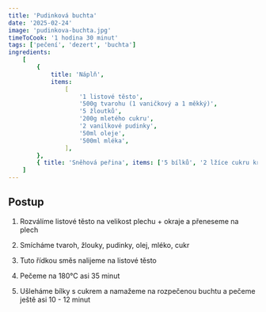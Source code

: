 ```yaml
---
title: 'Pudinková buchta'
date: '2025-02-24'
image: 'pudinkova-buchta.jpg'
timeToCook: '1 hodina 30 minut'
tags: ['pečení', 'dezert', 'buchta']
ingredients:
    [
        {
            title: 'Náplň',
            items:
                [
                    '1 listové těsto',
                    '500g tvarohu (1 vaničkový a 1 měkký)',
                    '5 žloutků',
                    '200g mletého cukru',
                    '2 vanilkové pudinky',
                    '50ml oleje',
                    '500ml mléka',
                ],
        },
        { title: 'Sněhová peřina', items: ['5 bílků', '2 lžíce cukru krystal'] },
    ]
---
```


## Postup

1. Rozválíme listové těsto na velikost plechu + okraje a přeneseme na plech

2. Smícháme tvaroh, žlouky, pudinky, olej, mléko, cukr

3. Tuto řídkou směs nalijeme na listové těsto

4. Pečeme na 180°C asi 35 minut

5. Ušleháme bílky s cukrem a namažeme na rozpečenou buchtu a pečeme ještě asi 10 - 12 minut

